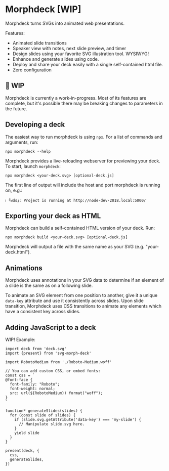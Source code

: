 # Morphdeck [WIP]

Morphdeck turns SVGs into animated web presentations.

Features:

* Animated slide transitions
* Speaker view with notes, next slide preview, and timer
* Design slides using your favorite SVG illustration tool. WYSIWYG!
* Enhance and generate slides using code.
* Deploy and share your deck easily with a single self-contained html file.
* Zero configuration


## 🚧 WIP

Morphdeck is currently a work-in-progress. Most of its features are complete, but it's possible there may be breaking changes to parameters in the future.


## Developing a deck

The easiest way to run morphdeck is using `npx`. For a list of commands and arguments, run:

```
npx morphdeck --help
```

Morphdeck provides a live-reloading webserver for previewing your deck. To start, launch `morphdeck`:

```
npx morphdeck <your-deck.svg> [optional-deck.js]
```

The first line of output will include the host and port morphdeck is running on, e.g.:

```
ℹ ｢wds｣: Project is running at http://node-dev-2018.local:5000/
```


## Exporting your deck as HTML

Morphdeck can build a self-contained HTML version of your deck. Run:

```
npx morphdeck build <your-deck.svg> [optional-deck.js]
```

Morphdeck will output a file with the same name as your SVG (e.g. "your-deck.html").


## Animations

Morphdeck uses annotations in your SVG data to determine if an element of a slide is the same as on a following slide.

To animate an SVG element from one position to another, give it a unique `data-key` attribute and use it consistently across slides. Upon slide transition, Morphdeck uses CSS transitions to animate any elements which have a consistent key across slides.


## Adding JavaScript to a deck

WIP! Example:

```
import deck from 'deck.svg'
import {present} from 'svg-morph-deck'

import RobotoMedium from './Roboto-Medium.woff'

// You can add custom CSS, or embed fonts:
const css = `
@font-face {
  font-family: "Roboto";
  font-weight: normal;
  src: url(${RobotoMedium}) format("woff");
}
`

function* generateSlides(slides) {
  for (const slide of slides) {
    if (slide.svg.getAttribute('data-key') === 'my-slide') {
      // Manipulate slide.svg here.
    }
    yield slide
  }
}

present(deck, {
  css,
  generateSlides,
})

```
